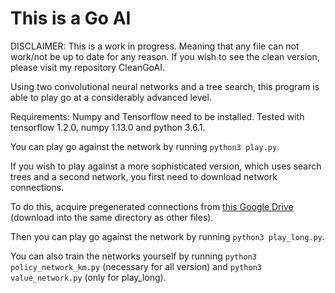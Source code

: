This is a Go AI
====

DISCLAIMER: This is a work in progress. Meaning that any file can not work/not be up to date for any reason. If you wish to see the clean version, please visit my repository CleanGoAI.

Using two convolutional neural networks and a tree search, this program is able to play go at a considerably advanced level.

Requirements: Numpy and Tensorflow need to be installed. Tested with tensorflow 1.2.0, numpy 1.13.0 and python 3.6.1. 

You can play go against the network by running `python3 play.py`.

If you wish to play against a more sophisticated version, which uses search trees and a second network, you first need to download network connections.

To do this, acquire pregenerated connections from [this Google Drive](https://drive.google.com/drive/folders/1uBrdv2Taka41yfc5b2lFRQPH30UjUOB0?usp=sharing) (download into the same directory as other files).

Then you can play go against the network by running `python3 play_long.py`.

You can also train the networks yourself by running `python3 policy_network_km.py` (necessary for all version) and `python3 value_network.py` (only for play_long).
